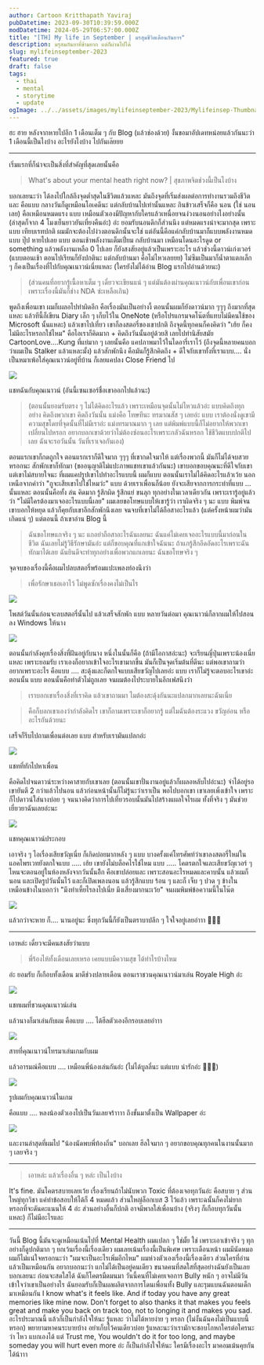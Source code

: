 ```yaml
---
author: Cartoon Kritthapath Yaviraj
pubDatetime: 2023-09-30T10:39:59.000Z
modDatetime: 2024-05-29T06:57:00.000Z
title: "[TH] My life in September | มรสุมชีวิตเดือนกันยาฯ"
description: มรุสมกันยาที่ข้ามยาก แต่ก็ผ่านไปได้
slug: mylifeinseptember-2023
featured: true
draft: false
tags:
  - thai
  - mental
  - storytime
  - update
ogImage: ../../assets/images/mylifeinseptember-2023/Mylifeinsep-Thumbnail.png
---
```


ฮะ ฮาย หลังจากหายไปอีก 1 เดือนเต็ม ๆ กับ Blog (แล้วช่องด้วย) งั้นขอมาอัปเดทหน่อยแล้วกันนะว่า 1 เดือนนี้เป็นไงบ้าง อะไรยังไงบ้าง ไปกันเล๊ยยย

---

เริ่มแรกที่ก็น่าจะเป็นสิ่งที่สำคัญที่สุดเลยนั้นคือ

> What's about your mental heath right now? | สุขภาพจิตช่วงนี้เป็นไงบ้าง

บอกเลยนะว่า ได้ลงไปใกล้ถึงจุดต่ำสุดในชีวิตแล้วแหละ มันถึงจุดที่เริ่มส่งผลต่อการทำงานรวมถึงชีวิตและ คือแบบ กลางวันก็ดูเหมือนโอเคดีนะ แต่กลับบ้านไปเท่านั้นแหละ กินข้าวเสร็จก็คือ นอน (ใช่ นอนเลย) คือเหมือนหมดแรง แบบ เหมือนตัวเองมีปัญหากับใครแล้วเหนื่อยจนง่วงนอนอย่างไงอย่างนั้น (ล่าสุดก็จาก 4 โมงเย็นยาวยันเที่ยงคืนอ่ะ) อ่ะ ยอมรับนอนดึกก็ส่วนนึง แต่หมดแรงน่าจะมากสุด เพราะแบบ เทียบเรทปกติ ผมมักจะต้องไปง่วงตอนดึกนั้นจะใช่ แต่อันนี้คือแค่กลับบ้านมาก็แบบพลังงานหมดแบบ ปุ๊ป หายไปเลย แบบ ตอนเช้าพลังงานเต็มเปี่ยม กลับบ้านมา เหมือนโดนอะไรดูด or something แล้วพลังงานเหลือ 0 ไปเลย ก็ยังสงสัยอยู่แล้วเป็นเพราะอะไร แล้วช่วงนี้ดาวน์เก่งเวอร์ (แบบตอนเช้า ตอนไปเรียนก็ยังปกตินะ แต่กลับบ้านมา คือไม่ไหวเลยยย) ไม่ซึมเป็นมาก็น้ำตาแตกเล็ก ๆ ก็คงเป็นเรื่องที่ไปกับคุณเนาวน์เนี่ยแหละ (ใครยังไม่ได้อ่าน Blog แรกไปอ่านด้วยนะ)

> (ส่วนคนที่อยากรู้เนื้อหาเต็ม ๆ เดี๋ยวจะเขียนแน่ ๆ แต่มันต้องผ่านคุณเนาวน์กับเพื่อนเขาก่อน เพราะเรื่องนี้มันก็ช่าง NDA ซ่ะเหลือเกิน)

พูดถึงเพื่อนเขา ผมก็เผลอไปทำผิดอีก คือเรื่องมันเป็นอย่างงี้ ตอนนั้นผมก็ยังดาวน์มาก ๆๆๆ ถึงมากที่สุดแหละ แล้วทีนี้ก็เขียน Diary เล็ก ๆ เก็บไว้ใน OneNote (หรือโปรแกรมจดโน๊ตที่แทบไม่มีคนใช้ของ Microsoft นั้นแหละ) แล้วเขาไปเที่ยว เขาก็ลงสตอรี่ของเขาปกติ ถึงจุดนี้ทุกคนก็คงคิดว่า "เฮ้ย ก็คงไม่มีอะไรหรอกใช่ไหม" คือไอเราก็คิดมาก + คิดถึงวันนั้นอยู่ด้วยสิ เลยไปทำนิสัยสมัย CartoonLove....Kung ที่แย่มาก ๆ เลยนั้นคือ แคปภาพมาไว้ในไดอารี่เราไว้ (ถึงจุดนี้หลายคนบอกว่าผมเป็น Stalker แล้วแหละมั้ง) แล้วสักพักนึง คือมันก็รู้สึกคิดถึง + ดีใจกับเขาทั้งที่เราแบบ.... นั่งเป็นหมาเพ้อใส่คุณเนาวน์อยู่ที่บ้าน ก็เลยแคปลง Close Friend ไป

![](@assets/images/mylifeinseptember-2023/image.png)

แชทฉันกับคุณเนาวน์ (อันนี้เซนเซอร์ชื่อเขาออกไปแล้วนะ)

> (ตอนนั้นยอมรับตรง ๆ ไม่ได้คิดอะไรแล้ว เพราะเหมือนจุดนั้นไม่ไหวแล้วอ่ะ แบบคิดถึงทุกอย่าง คิดถึงพวกเขา คิดถึงวันนั้น แม่งคือ โทษทีนะ ทรมาณสัส ๆ เลยอ่ะ แบบ เราต้องนั่งดูเขามีความสุขโดยที่จุดนั้นที่ไม่มีเราอ่ะ แม่งทรมาณมาก ๆ เลย แต่พิมพ์แบบนี้ก็ไม่อยากให้พวกเขาเปลี่ยนไปหรอก อยากบอกเขาด้วยว่าไม่ต้องซ่อนอะไรเพราะกลัวฉันหรอก ใช้ชีวิตแบบปกติไปเลย ฉันจะรอวันนั้น วันที่เราเจอกันเอง)

ตอนแรกเขาก็กดถูกใจ ตอนแรกเราก็ดีใจมาก ๆๆๆ ที่เขากดใจมาให้ แต่เรื่องพวกนี้ มันก็ไม่ได้จบสวยหรอกนะ สักพักเขาก็ทักมา (ขออนุญาติไม่แปะภาพแชทเขาแล้วกันนะ) เขาบอกขอบคุณนะที่ดีใจกับเขาแต่เขาไม่สบายใจนะ ที่ผมแคปรูปเขาไปทำอะไรแบบนี้ ผมก็แบบ ตอนนั้นเราไม่ได้คิดอะไรแล้วเว้ย นอกเหนือจากคำว่า "กูจะเสียเขาไปใช่ไหมว่ะ" แบบ ด้วยเราเพื่อนก็น้อย ยังจะเสียจากการกระทำที่แบบ ... นั้นแหละ ตอนนั้นคือทั้ง ล่น คิดมาก รู้สึกผิด รู้สึกแย่ ขนลุก ทุกอย่างในเวลาเดียวกัน เพราะเรารู้อยู่แล้วว่า "ไม่มีใครต้องมาเจออะไรแบบนี้เลย" ผมเลยขอโทษแบบให้เขารู้ว่า เราผิดจริง ๆ นะ แบบ พิมพ์จนเขาบอกให้หยุด แล้วก็คุยกับเขาอีกสักพักนึงเลย จนจบที่เขาไม่ได้ถือสาอะไรแล้ว (แต่ครั้งหน้าผมว่ามันเกิดแน่ ๆ) แต่ตอนนี้ ถ้าเขาอ่าน Blog นี้

> ฉันขอโทษแกจริง ๆ นะ แกอย่าถือสาอะไรฉันเลยนะ ฉันแค่ไม่เคยเจออะไรแบบนี้มาก่อนในชีวิต ฉันเลยไม่รู้วิธีรักษามันอ่ะ แต่ก็ขอบคุณที่แกเข้าใจฉันนะ ถ้าแกรู้สึกอึดอัดอะไรเพราะฉัน ทักมาได้เลย ฉันยินดีจะทำทุกอย่างเพื่อพวกแกเลยนะ ฉันขอโทษจริง ๆ

จุดจบของเรื่องนี้คือผมไปลบสตอรี่พร้อมแปะเพลงท่องนึงว่า

> เพื่อรักษาเธอเอาไว้ ไม่พูดซักเรื่องคงไม่เป็นไร

![](@assets/images/mylifeinseptember-2023/image-1.png)

โพสต์วันนั้นก่อนจะลบสตอรี่นั้นไป แล้วเสร็จสักพัก แบบ หลายวันต่อมา คุณเนาวน์ก็ลากผมให้ไปสอนลง Windows ให้นาง

![](@assets/images/mylifeinseptember-2023/image-2.png)

ตอนนั้นกำลังคุยเรื่องสิ่งที่ฝันอยู่กับนาง หนึ่งในนั้นก็คือ (ถ้ามีโอกาสอ่ะนะ) จะเรียนญี่ปุ่นเพราะน้องเนี่ยแหละ เพราะยอมรับ เราเองก็อยากเข้าใจอะไรเขามากขึ้น มันก็เป็นจุดเริ่มต้นที่ดีนะ แต่พอเขาถามว่าอยากเพราะอะไร คือแบบ .... สะดุ้งและก็ตกใจแบบเสียขวัญไปเลยอ่ะ แบบ เราก็ไม่รู้จะตอบอะไรเขาอ่ะตอนนั้น แบบ ตอนนั้นคือทำตัวไม่ถูกเลย จนผมต้องไประบายในอีกเฟสนึงว่า

> เราบอกเขาเรื่องสิ่งที่เราคิด แล้วเขาถามมา ไมต้องสะดุ้งกันนะแปลกมากเลยนะฉันเนี่ย

> คือก็บอกเขาเองว่ากำลังคิดไร เขาก็ถามเพราะเขาก็อยากรู้ แต่ไมฉันต้องระแวง ขวัญอ่อน หรืออะไรกันด้วยนะ

เสร็จก็รีบไปถามเพื่อนต่อเลย แบบ สำหรับเรามันแปลกอ่ะ

![](@assets/images/mylifeinseptember-2023/image-3.png)

แชทที่ทักไปหาเพื่อน

คือคิดไปจนดาวน์ระหว่างคาสายกับเขาเลย (ตอนนั้นเขาปั่นงานอยู่แล้วก็เผลอหลับไปอ่ะนะ) จำได้อยู่รอเขายันตี 2 กว่าแล้วไปนอน แล้วก่อนหน้านั้นก็ไม่รู้นะว่าเราเป็น พอไปบอกเขา เขาเลยเพิ่งเข้าใจ เพราะก็ไปดาวน์ใส่นางบ่อย ๆ จนนางคิดว่าการไปเที่ยวรอบนั้นมันไปสร้างแผลใจไรผม ทั้งที่จริง ๆ มันช่วยเยี่ยวยาฉันเลยอ่ะนะ

![](@assets/images/mylifeinseptember-2023/image-4.png)

แชทคุณเนาวน์ประกอบ

เอาจริง ๆ ไอเรื่องเสียขวัญเนี่ย ก็เกิดบ่อยมากหลัง ๆ แบบ บางครั้งแค่โทรศัพท์ว่าเขาลงสตอรี่ใหม่ในแอคไพรเวทยังตกใจแบบ ..... เฮ้ย เขายังไม่บล็อคไรใช่ไหม แบบ ..... โคตรตกใจและเสียขวัญเวอร์ ๆ ไหนจะตอนอยู่ในห้องหลังจากวันนั้นอีีก คือเขาปล่อยและ เพราะสอนอะไรหมดและคาบนั้น แล้วผมก็นอน และเปิดรูปวันนั้นไว้ และก็เปิดเพลงนอน แล้วรู้สึกแบบ ร้อน ๆ และก็ เจ็บ ๆ ปวด ๆ ข้างใน เหมือนข้างในบอกว่า "มึงทำเหี้ยไรลงไปเนี่ย มึงเสี่ยงมากนะเว้ย" จนผมพิมพ์ข้อความนี้ในโน๊ต

![](@assets/images/mylifeinseptember-2023/IMG_1287.JPEG)

แล้วกว่าจะหาย ก็.... นานอยู่นะ ซึ่งทุกวันนี้ก็ยังเป็นตราบาปลึก ๆ ใจใจอยู่เลยอ่าาา 🥹🥹🥹

---

เอาหล่ะ เดี๋ยวจะมีคนสงสัยว่าแบบ

> พี่ร้องไห้ทั้งเดือนเลยเหรอ เคยแบบมีความสุข ได้ทำไรบ้างไหม

อ่ะ ยอมรับ ก็เกือบทั้งเดือน มาดีช่วงปลายเดือน ตอนเราชวนคุณเนาวน์มาเล่น Royale High อ่ะ

![](@assets/images/mylifeinseptember-2023/image-5.png)

แชทผมที่ชวนคุณเนาวน์เล่น

แล้วนางก็มาเล่นกับผม คือแบบ .... ได้ฮีลตัวเองอีกรอบเลยอ่าาา

![](@assets/images/mylifeinseptember-2023/Screenshot_20230930_161539.png)

สายที่คุณเนาวน์โทรมาเล่นเกมกับผม

แล้วอารมณ์คือแบบ .... เหมือนพี่น้องเล่นกันอ่ะ (ไม่ได้บูลลี่นะ แต่แบบ น่ารักอ่ะ 🥰🥰🥰)

![](@assets/images/mylifeinseptember-2023/Screenshot_20230924_131350.png)

รูปผมกับคุณเนาวน์ในเกม

คือแบบ .... หลงน้องตัวเองไปเป็นวันเลยจร้าาาา ถึงขั้นมาตั้งเป็น Wallpaper อ่ะ

![](@assets/images/mylifeinseptember-2023/compro.jpg)

และงานล่าสุดที่ผมไป "น้องนัดพบพี่ท้องถิ่น" บอกเลย ฮีลใจมาก ๆ อยากขอบคุณทุกคนในงานนั้นมาก ๆ เลยจริง ๆ

---

> เอาหล่ะ แล้วเรื่องอื่น ๆ หล่ะ เป็นไงบ้าง

It's fine. มันโคตรสบายเลยเว้ย เรื่องเรียนถ้าไม่นับพวก Toxic ที่ต้องเจอทุกวันอ่ะ คือสบาย ๆ ส่วนใหญ่ทุกวิชา แค่ทำข้อสอบให้ได้ก็ 4 หมดแล้ว ส่วนใหญ่ล็อกเบส 3 ไว้แล้ว เพราะฉนั้นก็คงไม่ยากหรอกที่จะดันคะแนนให้ 4 อ่ะ ส่วนอย่างอื่นก็ปกติ อาจมีพาลใส่เพื่อนบ้าง (จริงๆ ก็เกือบทุกวันนั้นแหละ) ก็ไม่มีอะไรและ

---

วันนี้ Blog นี้มันจะดูเหมือนเน้นไปที่ Mental Health ผมแปลก ๆ ใช่มั้ย ใช่ เพราะเอาเข้าจริง ๆ ทุกอย่างก็ดูปกติมาก ๆ ยกเว้นเรื่องนี้เรื่องเดียว ผมเลยเน้นเรื่องนี้เป็นพิเศษ เพราะเดือนหน้า ผมมีนัดหมอ ผมก็ไม่แน่ใจหรอกนะว่า "ผมจะเป็นอะไรเพิ่มอีกไหม" ผมห่วงตัวเองเรื่องนี้เรื่องเดียว ส่วนใครที่อ่านแล้วเป็นเหมือนกัน อยากบอกนะว่า แกไม่ได้เป็นอยู่คนเดียว ขนาดคนที่สดใสที่สุดอย่างฉันยังเป็นเลย บอกเลยนะ ก่อนจะสดใสได้ ฉันก็โคตรมืดมนมา วันนี้คนที่ไม่เคยเจอการ Bully หนัก ๆ อาจไม่มีวันเข้าใจว่าเขาเป็นอย่างไร ฉันยอมรับก็เป็นผลผลิตจากการโดนเพื่อนทั้ง Bully และรุมแบนฉันตอนเด็กมาเหมือนกัน I know what's it feels like. And if today you have any great memories like mine now. Don't forget to also thanks it that makes you feels great and make you back on track too, not to longing it and makes you sad. อะไรประมาณนี้ แล้วก็เป็นกำลังใจให้นะ รู้แหละ ว่าไม่ได้หายง่าย ๆ หรอก (ไม่งั้นฉันคงไม่เป็นแบบนี้หรอก) พยายามหาคนระบายบ้าง อย่าเก็บไว้คนเดียวบ่อย รู้แหละนะว่าเรามักจะชอบโกหกใครต่อใครนะว่า ไหว แบกเองได้ แต่ Trust me, You wouldn't do it for too long, and maybe someday you will hurt even more อ่ะ ก็เป็นกำลังใจให้นะ ใครมีเรื่องอะไร มาคอมเม้นคุยกันได้น้าาา
